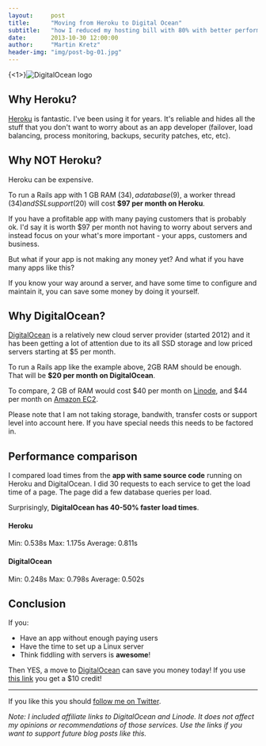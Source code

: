 ```yaml
---
layout:     post
title:      "Moving from Heroku to Digital Ocean"
subtitle:   "how I reduced my hosting bill with 80% with better performance"
date:       2013-10-30 12:00:00
author:     "Martin Kretz"
header-img: "img/post-bg-01.jpg"
---
```


{<1>}![DigitalOcean logo](/content/images/2013/Oct/digital_ocean_logo_1200x900.png)

## Why Heroku?
[Heroku](http://heroku.com) is fantastic. I've been using it for years. It's reliable and hides all the stuff  that you don't want to worry about as an app developer (failover, load balancing, process monitoring, backups, security patches, etc, etc).

## Why NOT Heroku?
Heroku can be expensive.

To run a Rails app with 1 GB RAM ($34), a database ($9), a worker thread ($34) and SSL support ($20) will cost **$97 per month on Heroku**.

If you have a profitable app with many paying customers that is probably ok. I'd say it is worth $97 per month not having to worry about servers and instead focus on your what's more important - your apps, customers and business.

But what if your app is not making any money yet? And what if you have many apps like this?

If you know your way around a server, and have some time to configure and maintain it, you can save some money by doing it yourself.

## Why DigitalOcean?
[DigitalOcean](https://www.digitalocean.com/?refcode=138e6c803d00) is a relatively new cloud server provider (started 2012) and it has been getting a lot of attention due to its all SSD storage and low priced servers starting at $5 per month.

To run a Rails app like the example above, 2GB RAM should be enough. That will be **$20 per month on DigitalOcean**.

To compare, 2 GB of RAM would cost $40 per month on [Linode](https://www.linode.com/?r=f818067ccf38443121c95f2554c6031c51659031), and $44 per month on [Amazon EC2](http://aws.amazon.com/ec2/pricing/#on-demand).

Please note that I am not taking storage, bandwith, transfer costs or support level into account here. If you have special needs this needs to be factored in.

## Performance comparison
I compared load times from the **app with same source code** running on Heroku and DigitalOcean. I did 30 requests to each service to get the load time of a page. The page did a few database queries per load.

Surprisingly, **DigitalOcean has 40-50% faster load times**.

#### Heroku
  Min: 		0.538s
  Max: 		1.175s
  Average:	0.811s

#### DigitalOcean
  Min: 		0.248s
  Max: 		0.798s
  Average:	0.502s

## Conclusion
If you:

* Have an app without enough paying users
* Have the time to set up a Linux server
* Think fiddling with servers is **awesome**!

Then YES, a move to [DigitalOcean](https://www.digitalocean.com/?refcode=138e6c803d00) can save you money today! If you use [this link](https://www.digitalocean.com/?refcode=138e6c803d00) you get a $10 credit!


---

If you like this you should [follow me on Twitter](https://twitter.com/martinkretz).

_Note: I included affiliate links to DigitalOcean and Linode. It does not affect my opinions or recommendations of those services. Use the links if you want to support future blog posts like this._
